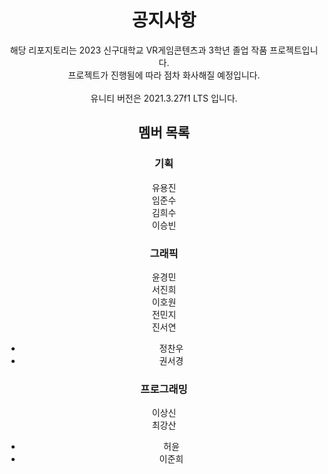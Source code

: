  <div align=center>
 
 # 공지사항
 
해당 리포지토리는 2023 신구대학교 VR게임콘텐츠과 3학년 졸업 작품 프로젝트입니다.<br/>
프로젝트가 진행됨에 따라 점차 화사해질 예정입니다.<br/>
<br/>
유니티 버전은 2021.3.27f1 LTS 입니다.<br/>
 
 ## 멤버 목록
 ### 기획
 유용진<br/>
 임준수<br/>
 김희수<br/>
 이승빈<br/>
 
 ### 그래픽
 윤경민<br/>
 서진희<br/>
 이호원<br/>
 전민지<br/>
 진서연<br/>
 + 정찬우<br/>
 + 권서경<br/>
 
 ### 프로그래밍
 이상신<br/>
 최강산<br/>
 + 허윤<br/>
 + 이준희<br/>
 
 <br/>
 <br/>
 <br/>

 </div>
